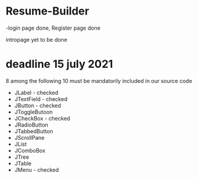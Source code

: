 # Resume-Builder

-login page done, Register page done

intropage yet to be done

# deadline 15 july 2021

8 among the following 10 must be mandatorily included in our source code
* JLabel - checked
* JTextField - checked
* JButton - checked
* JToggleButoon
* JCheckBox - checked
* JRadioButton
* JTabbedButton
* JScrollPane
* JList
* JComboBox
* JTree
* JTable
* JMenu - checked